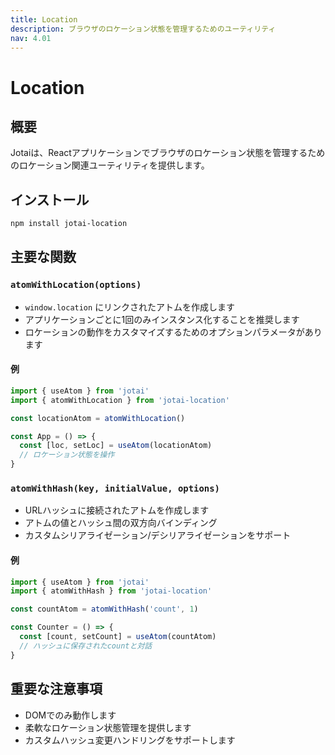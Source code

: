 ```yaml
---
title: Location
description: ブラウザのロケーション状態を管理するためのユーティリティ
nav: 4.01
---
```


# Location

## 概要

Jotaiは、Reactアプリケーションでブラウザのロケーション状態を管理するためのロケーション関連ユーティリティを提供します。

## インストール

```bash
npm install jotai-location
```

## 主要な関数

### `atomWithLocation(options)`

- `window.location` にリンクされたアトムを作成します
- アプリケーションごとに1回のみインスタンス化することを推奨します
- ロケーションの動作をカスタマイズするためのオプションパラメータがあります

#### 例

```javascript
import { useAtom } from 'jotai'
import { atomWithLocation } from 'jotai-location'

const locationAtom = atomWithLocation()

const App = () => {
  const [loc, setLoc] = useAtom(locationAtom)
  // ロケーション状態を操作
}
```

### `atomWithHash(key, initialValue, options)`

- URLハッシュに接続されたアトムを作成します
- アトムの値とハッシュ間の双方向バインディング
- カスタムシリアライゼーション/デシリアライゼーションをサポート

#### 例

```javascript
import { useAtom } from 'jotai'
import { atomWithHash } from 'jotai-location'

const countAtom = atomWithHash('count', 1)

const Counter = () => {
  const [count, setCount] = useAtom(countAtom)
  // ハッシュに保存されたcountと対話
}
```

## 重要な注意事項

- DOMでのみ動作します
- 柔軟なロケーション状態管理を提供します
- カスタムハッシュ変更ハンドリングをサポートします

